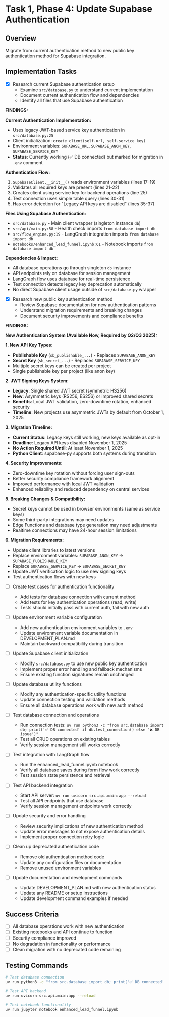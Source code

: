 # Task 1, Phase 4: Update Supabase Authentication

## Overview
Migrate from current authentication method to new public key authentication method for Supabase integration.

## Implementation Tasks

- [x] Research current Supabase authentication setup
  - Examine `src/database.py` to understand current implementation
  - Document current authentication flow and dependencies
  - Identify all files that use Supabase authentication

**FINDINGS:**

**Current Authentication Implementation:**
- Uses legacy JWT-based service key authentication in `src/database.py:25`
- Client initialization: `create_client(self.url, self.service_key)`
- Environment variables: `SUPABASE_URL`, `SUPABASE_ANON_KEY`, `SUPABASE_SERVICE_KEY`
- **Status**: Currently working (✅ DB connected) but marked for migration in `.env` comment

**Authentication Flow:**
1. `SupabaseClient.__init__()` reads environment variables (lines 17-19)
2. Validates all required keys are present (lines 21-22)
3. Creates client using service key for backend operations (line 25)
4. Test connection uses simple table query (lines 30-31)
5. Has error detection for "Legacy API keys are disabled" (lines 35-37)

**Files Using Supabase Authentication:**
- `src/database.py` - Main client wrapper (singleton instance `db`)
- `src/api/main.py:58` - Health check imports `from database import db`
- `src/flow_engine.py:19` - LangGraph integration imports `from database import db`
- `notebooks/enhanced_lead_funnel.ipynb:61` - Notebook imports `from database import db`

**Dependencies & Impact:**
- All database operations go through singleton `db` instance
- API endpoints rely on database for session management
- LangGraph flow uses database for real-time persistence
- Test connection detects legacy key deprecation automatically
- No direct Supabase client usage outside of `src/database.py` wrapper

- [x] Research new public key authentication method
  - Review Supabase documentation for new authentication patterns
  - Understand migration requirements and breaking changes
  - Document security improvements and compliance benefits

**FINDINGS:**

**New Authentication System (Available Now, Required by Q2/Q3 2025):**

**1. New API Key Types:**
- **Publishable Key** (`sb_publishable_...`) - Replaces `SUPABASE_ANON_KEY`
- **Secret Key** (`sb_secret_...`) - Replaces `SUPABASE_SERVICE_KEY`
- Multiple secret keys can be created per project
- Single publishable key per project (like anon key)

**2. JWT Signing Keys System:**
- **Legacy**: Single shared JWT secret (symmetric HS256)
- **New**: Asymmetric keys (RS256, ES256) or improved shared secrets
- **Benefits**: Local JWT validation, zero-downtime rotation, enhanced security
- **Timeline**: New projects use asymmetric JWTs by default from October 1, 2025

**3. Migration Timeline:**
- **Current Status**: Legacy keys still working, new keys available as opt-in
- **Deadline**: Legacy API keys disabled November 1, 2025
- **No Action Required Until**: At least November 1, 2025
- **Python Client**: supabase-py supports both systems during transition

**4. Security Improvements:**
- Zero-downtime key rotation without forcing user sign-outs
- Better security compliance framework alignment
- Improved performance with local JWT validation
- Enhanced reliability and reduced dependency on central services

**5. Breaking Changes & Compatibility:**
- Secret keys cannot be used in browser environments (same as service keys)
- Some third-party integrations may need updates
- Edge Functions and database type generation may need adjustments
- Realtime connections may have 24-hour session limitations

**6. Migration Requirements:**
- Update client libraries to latest versions
- Replace environment variables: `SUPABASE_ANON_KEY` → `SUPABASE_PUBLISHABLE_KEY`
- Replace `SUPABASE_SERVICE_KEY` → `SUPABASE_SECRET_KEY`
- Update JWT verification logic to use new signing keys
- Test authentication flows with new keys

- [ ] Create test cases for authentication functionality
  - Add tests for database connection with current method
  - Add tests for key authentication operations (read, write)
  - Tests should initially pass with current auth, fail with new auth

- [ ] Update environment variable configuration
  - Add new authentication environment variables to `.env`
  - Update environment variable documentation in DEVELOPMENT_PLAN.md
  - Maintain backward compatibility during transition

- [ ] Update Supabase client initialization
  - Modify `src/database.py` to use new public key authentication
  - Implement proper error handling and fallback mechanisms
  - Ensure existing function signatures remain unchanged

- [ ] Update database utility functions
  - Modify any authentication-specific utility functions
  - Update connection testing and validation methods
  - Ensure all database operations work with new auth method

- [ ] Test database connection and operations
  - Run connection tests: `uv run python3 -c "from src.database import db; print('✅ DB connected' if db.test_connection() else '❌ DB issue')"`
  - Test all CRUD operations on existing tables
  - Verify session management still works correctly

- [ ] Test integration with LangGraph flow
  - Run the enhanced_lead_funnel.ipynb notebook
  - Verify all database saves during form flow work correctly
  - Test session state persistence and retrieval

- [ ] Test API backend integration
  - Start API server: `uv run uvicorn src.api.main:app --reload`
  - Test all API endpoints that use database
  - Verify session management endpoints work correctly

- [ ] Update security and error handling
  - Review security implications of new authentication method
  - Update error messages to not expose authentication details
  - Implement proper connection retry logic

- [ ] Clean up deprecated authentication code
  - Remove old authentication method code
  - Update any configuration files or documentation
  - Remove unused environment variables

- [ ] Update documentation and development commands
  - Update DEVELOPMENT_PLAN.md with new authentication status
  - Update any README or setup instructions
  - Update development command examples if needed

## Success Criteria
- [ ] All database operations work with new authentication
- [ ] Existing notebooks and API continue to function
- [ ] Security compliance improved
- [ ] No degradation in functionality or performance
- [ ] Clean migration with no deprecated code remaining

## Testing Commands
```bash
# Test database connection
uv run python3 -c "from src.database import db; print('✅ DB connected' if db.test_connection() else '❌ DB issue')"

# Test API backend
uv run uvicorn src.api.main:app --reload

# Test notebook functionality
uv run jupyter notebook enhanced_lead_funnel.ipynb
```